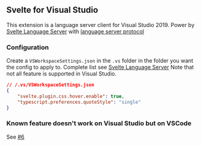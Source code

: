 ﻿## Svelte for Visual Studio

This extension is a language server client for Visual Studio 2019. Power by [Svelte Language Server](https://github.com/sveltejs/language-tools/) 
with [language server protocol](https://microsoft.github.io/language-server-protocol/)

### Configuration

Create a `VSWorkspaceSettings.json` in the `.vs` folder in the folder you want the config to apply to.
Complete list see [Svelte Language Server](https://github.com/sveltejs/language-tools/tree/master/packages/language-server#list-of-settings)
Note that not all feature is supported in Visual Studio.

```json
// /.vs/VSWorkspaceSettings.json
{
    "svelte.plugin.css.hover.enable": true,
    "typescript.preferences.quoteStyle": "single"
}
```

### Known feature doesn't work on Visual Studio but on VSCode

See [#6](https://github.com/jasonlyu123/SvelteVisualStudio/issues/6)
